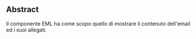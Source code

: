 ## Abstract

Il componente EML ha come scopo quello di mostrare il contenuto dell'email ed i suoi allegati.
